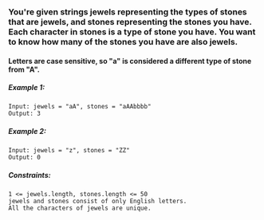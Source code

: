 ### You're given strings jewels representing the types of stones that are jewels, and stones representing the stones you have. Each character in stones is a type of stone you have. You want to know how many of the stones you have are also jewels.

#### Letters are case sensitive, so "a" is considered a different type of stone from "A".

 

##### Example 1:
```
Input: jewels = "aA", stones = "aAAbbbb"
Output: 3
```
##### Example 2:
```
Input: jewels = "z", stones = "ZZ"
Output: 0
 ```

##### Constraints:
```
1 <= jewels.length, stones.length <= 50
jewels and stones consist of only English letters.
All the characters of jewels are unique.
```
